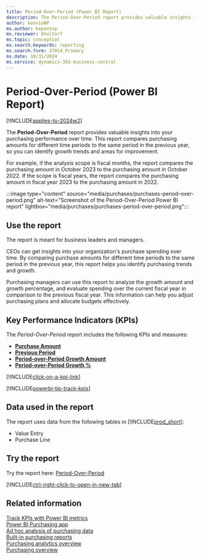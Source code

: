 ```yaml
---
title: Period-Over-Period (Power BI Report)
description: The Period-Over-Period report provides valuable insights into your organization's purchasing performance over time
author: kennieNP
ms.author: kepontop
ms.reviewer: bholtorf
ms.topic: conceptual
ms.search.keywords: reporting
ms.search.form: 37014_Primary
ms.date: 10/31/2024
ms.service: dynamics-365-business-central
---
```


# Period-Over-Period (Power BI Report)

[!INCLUDE[applies-to-2024w2](includes/applies-to-2024w2.md)]

The **Period-Over-Period** report provides valuable insights into your purchasing performance over time. This report compares purchasing amounts for different time periods to the same period in the previous year, so you can identify growth trends and areas for improvement.

For example, if the analysis scope is fiscal months, the report compares the purchasing amount in October 2023 to the purchasing amount in October 2022. If the scope is fiscal years, the report compares the purchasing amount in fiscal year 2023 to the purchasing amount in 2022.

:::image type="content" source="media/purchases/purchases-period-over-period.png" alt-text="Screenshot of the Period-Over-Period Power BI report" lightbox="media/purchases/purchases-period-over-period.png":::

## Use the report

The report is meant for business leaders and managers.

CEOs can get insights into your organization's purchase spending over time. By comparing purchase amounts for different time periods to the same period in the previous year, this report helps you identify purchasing trends and growth.

Purchasing managers can use this report to analyze the growth amount and growth percentage, and evaluate spending over the current fiscal year in comparison to the previous fiscal year. This information can help you adjust purchasing plans and allocate budgets effectively.


## Key Performance Indicators (KPIs)

The *Period-Over-Period* report includes the following KPIs and measures: 

- [**Purchase Amount**](purchases-powerbi-kpis.md#purchase-amount)  
- [**Previous Period**](purchases-powerbi-kpis.md#purchase-amount-pp-fiscal)
- [**Period-over-Period Growth Amount**](purchases-powerbi-kpis.md#purchase-amount-pop-fiscal)  
- [**Period-over-Period Growth %**](purchases-powerbi-kpis.md#purchase-amount-pop--fiscal)  

[!INCLUDE[click-on-a-kpi-link](includes/click-on-a-kpi-link.md)] 

[!INCLUDE[powerbi-tip-track-kpis](includes/powerbi-tip-track-kpis.md)]

## Data used in the report

The report uses data from the following tables in [!INCLUDE[prod_short](includes/prod_short.md)]:

- Value Entry
- Purchase Line

## Try the report

Try the report here: [Period-Over-Period](https://businesscentral.dynamics.com?page=37014)

[!INCLUDE[ctrl-right-click-to-open-in-new-tab](includes/ctrl-right-click-to-open-in-new-tab.md)]

## Related information

[Track KPIs with Power BI metrics](track-kpis-with-power-bi-metrics.md)  
[Power BI Purchasing app](purchases-powerbi-app.md)  
[Ad hoc analysis of purchasing data](ad-hoc-analysis-purchasing.md)  
[Built-in purchasing reports](purchase-reports.md)  
[Purchasing analytics overview](purchasing-analytics-overview.md)  
[Purchasing overview](purchasing-manage-purchasing.md)